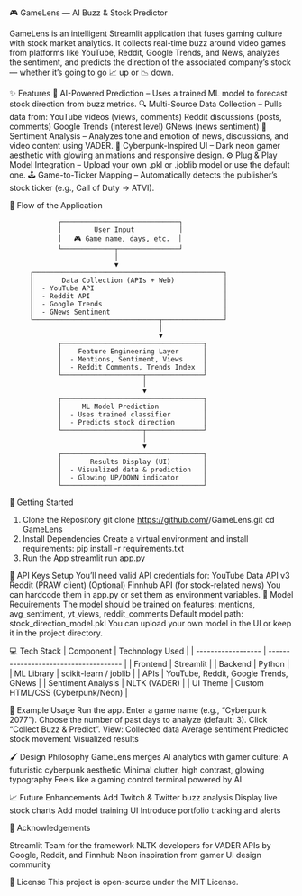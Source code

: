 🎮 GameLens — AI Buzz & Stock Predictor

GameLens is an intelligent Streamlit application that fuses gaming culture with stock market analytics.
It collects real-time buzz around video games from platforms like YouTube, Reddit, Google Trends, and News, analyzes the sentiment, and predicts the direction of the associated company’s stock — whether it’s going to go  📈 up or 📉 down.

✨ Features
🧠 AI-Powered Prediction – Uses a trained ML model to forecast stock direction from buzz metrics.
🔍 Multi-Source Data Collection – Pulls data from:
    YouTube videos (views, comments)
    Reddit discussions (posts, comments)
    Google Trends (interest level)
    GNews (news sentiment)
💬 Sentiment Analysis – Analyzes tone and emotion of news, discussions, and video content using VADER.
🎨 Cyberpunk-Inspired UI – Dark neon gamer aesthetic with glowing animations and responsive design.
⚙️ Plug & Play Model Integration – Upload your own .pkl or .joblib model or use the default one.
🕹️ Game-to-Ticker Mapping – Automatically detects the publisher’s stock ticker (e.g., Call of Duty → ATVI).

🧭 Flow of the Application


                ┌─────────────────────────────┐
                │        User Input           │
                │   🎮 Game name, days, etc.  │
                └─────────────┬───────────────┘
                              │
                              ▼
         ┌───────────────────────────────────────────────┐
         │       Data Collection (APIs + Web)            │
         │  - YouTube API                                │
         │  - Reddit API                                 │
         │  - Google Trends                              │
         │  - GNews Sentiment                            │
         └───────────────────────────────┬───────────────┘
                                         │
                                         ▼
                ┌───────────────────────────────────┐
                │    Feature Engineering Layer      │
                │  - Mentions, Sentiment, Views     │
                │  - Reddit Comments, Trends Index  │
                └────────────────────┬──────────────┘
                                     │
                                     ▼
                ┌───────────────────────────────────┐
                │     ML Model Prediction           │
                │  - Uses trained classifier        │
                │  - Predicts stock direction       │
                └────────────────────┬──────────────┘
                                     │
                                     ▼
                ┌───────────────────────────────────┐
                │       Results Display (UI)        │
                │  - Visualized data & prediction   │
                │  - Glowing UP/DOWN indicator      │
                └───────────────────────────────────┘
                

🚀 Getting Started
1. Clone the Repository
git clone https://github.com/<your-username>/GameLens.git
cd GameLens
2. Install Dependencies
Create a virtual environment and install requirements:
pip install -r requirements.txt
3. Run the App
streamlit run app.py

🔑 API Keys Setup
You’ll need valid API credentials for:
YouTube Data API v3
Reddit (PRAW client)
(Optional) Finnhub API (for stock-related news)
You can hardcode them in app.py or set them as environment variables.
 
🧩 Model Requirements
The model should be trained on features:
mentions, avg_sentiment, yt_views, reddit_comments
Default model path: stock_direction_model.pkl
You can upload your own model in the UI or keep it in the project directory.


💻 Tech Stack
| Component          | Technology Used                       |
| ------------------ | ------------------------------------- |
| Frontend           | Streamlit                             |
| Backend            | Python                                |
| ML Library         | scikit-learn / joblib                 |
| APIs               | YouTube, Reddit, Google Trends, GNews |
| Sentiment Analysis | NLTK (VADER)                          |
| UI Theme           | Custom HTML/CSS (Cyberpunk/Neon)      |


🧠 Example Usage
Run the app.
Enter a game name (e.g., “Cyberpunk 2077”).
Choose the number of past days to analyze (default: 3).
Click “Collect Buzz & Predict”.
View:
Collected data
Average sentiment
Predicted stock movement
Visualized results

🖌️ Design Philosophy
GameLens merges AI analytics with gamer culture:
A futuristic cyberpunk aesthetic
Minimal clutter, high contrast, glowing typography
Feels like a gaming control terminal powered by AI

📈 Future Enhancements
Add Twitch & Twitter buzz analysis
Display live stock charts
Add model training UI
Introduce portfolio tracking and alerts

💬 Acknowledgements

Streamlit Team for the framework
NLTK developers for VADER
APIs by Google, Reddit, and Finnhub
Neon inspiration from gamer UI design community

🧾 License
This project is open-source under the MIT License.
